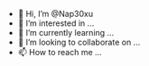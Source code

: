 - 👋 Hi, I’m @Nap30xu
- 👀 I’m interested in ...
- 🌱 I’m currently learning ...
- 💞️ I’m looking to collaborate on ...
- 📫 How to reach me ...

<!---
Nap30xu/Nap30xu is a ✨ special ✨ repository because its `README.md` (this file) appears on your GitHub profile.
You can click the Preview link to take a look at your changes.
--->
